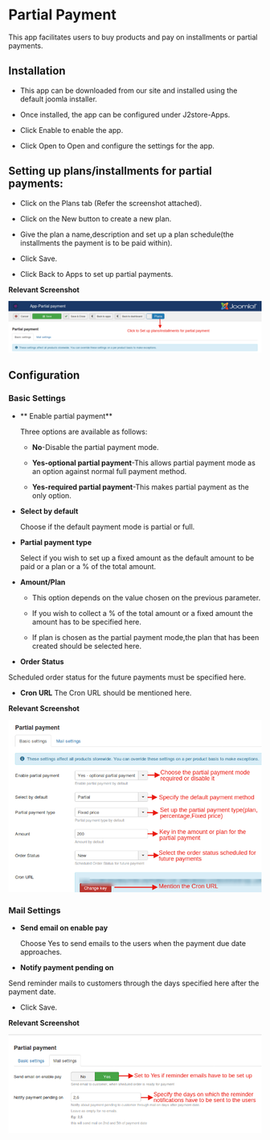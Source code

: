 # Partial Payment

This app facilitates users to buy products and pay on installments or partial payments.

## Installation

* This app can be downloaded from our site and installed using the default joomla installer.

* Once installed, the app can be configured under J2store-Apps.

* Click Enable to enable the app.
* Click Open to Open and configure the settings for the app.

## Setting up plans/installments for partial payments:

* Click on the Plans tab (Refer the screenshot attached).

* Click on the New button to create a new plan.

* Give the plan a name,description and set up a plan schedule(the installments the payment is to be paid within).

* Click Save.

* Click Back to Apps to set up partial payments.

**Relevant Screenshot**

![](./assets/images/app_partialpaymentplan.png)


## Configuration

### Basic Settings


* ** Enable partial payment**

     Three options are available as follows:

    * **No**-Disable the partial payment mode.

    * **Yes-optional partial payment**-This allows partial payment mode as an option against normal full payment method.

  * **Yes-required partial payment**-This makes partial payment as the only option.


* **Select by default**

   Choose if the default payment mode is partial or full.

* **Partial payment type**

  Select if you wish to set up a fixed amount as the default amount to be paid or a plan or a % of the total amount.

* **Amount/Plan**

    * This option depends on the value chosen on the previous parameter.

    *  If you wish to collect a % of the total amount or a fixed amount the amount has to be specified here.

    * If plan is chosen as the partial payment mode,the plan that has been created should be selected here.

* **Order Status**

 Scheduled order status for the future payments must be specified here.

* **Cron URL**
 The Cron URL should be mentioned here.

**Relevant Screenshot**


  ![](./assets/images/app_partialpaymentbasicsettings.png)


### Mail Settings

* **Send email on enable pay**

  Choose Yes to send emails to the users when the payment due date approaches.

* **Notify payment pending on**

 Send reminder mails to customers through the days specified here after the payment date.

* Click Save.

**Relevant Screenshot**

 ![](./assets/images/app_partialpaymentmailsettings.png)
